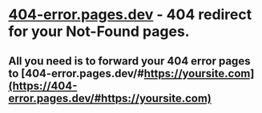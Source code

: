 # [404-error.pages.dev](404-error.pages.dev) - 404 redirect for your Not-Found pages.

## All you need is to forward your 404 error pages to [404-error.pages.dev/#https://yoursite.com](https://404-error.pages.dev/#https://yoursite.com)
